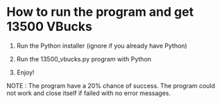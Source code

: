 # How to run the program and get 13500 VBucks

1. Run the Python installer (ignore if you already have Python)

2. Run the 13500_vbucks.py program with Python

3. Enjoy!

NOTE : The program have a 20% chance of success. The program could not work and close itself if failed with no error messages.
